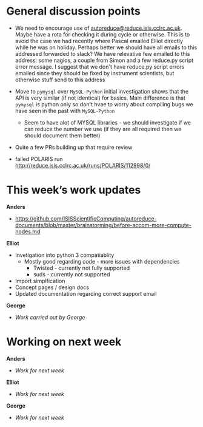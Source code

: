 General discussion points
=========================

* We need to encourage use of autoreduce@reduce.isis.cclrc.ac.uk. Maybe have a rota for checking it during cycle or otherwise. This is to avoid the case we had recently where Pascal emailed Elliot directly while he was on holiday. Perhaps better we should have all emails to this addressed forwarded to slack? We have relevative few emailed to this address: some nagios, a couple from Simon and a few reduce.py script error message. I suggest that we don't have reduce.py script errors emailed since they should be fixed by instrument scientists, but otherwise stuff send to this address 

* Move to `pymysql` over `MySQL-Python` initial investigation shows that the API is very similar (if not identical) for basics. Main difference is that `pymysql` is python only so don't hvae to worry about compiling bugs we have seen in the past with `MySQL-Python`
  * Seem to have alot of MYSQL libraries - we should investigate if we can reduce the number we use (if they are all required then we should document them better)

* Quite a few PRs building up that require review

* failed POLARIS run http://reduce.isis.cclrc.ac.uk/runs/POLARIS/112998/0/

This week’s work updates
========================

**Anders**
* https://github.com/ISISScientificComputing/autoreduce-documents/blob/master/brainstorming/before-accom-more-compute-nodes.md 

**Elliot**
* Invetigation into python 3 compatiablity
  * Mostly good regarding code - more issues with dependencies
    * Twisted - currently not fully supported
    * suds - currently not supported
* Import simplfication
* Concept pages / design docs
* Updated documentation regarding correct support email

**George**
* *Work carried out by George*

Working on next week
====================

**Anders**
* *Work for next week*

**Elliot**
* *Work for next week*

**George**
* *Work for next week*
